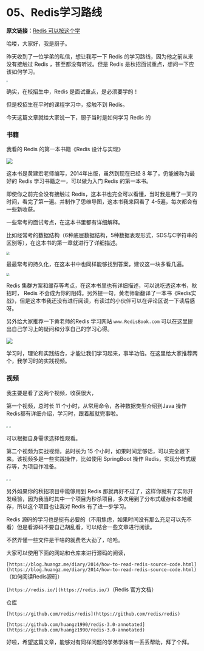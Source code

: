 # 05、Redis学习路线


**原文链接：**[Redis 可以按这个学](https://mp.weixin.qq.com/s/WSWm4Yb4IAcGUmKnQ-UsSg)

哈喽，大家好，我是厨子。

昨天收到了一位学弟的私信，想让我写一下 Redis 的学习路线，因为他之前从来没有接触过 Redis ，甚至都没有听过。但是 Redis 是秋招面试重点，想问一下应该如何学习。

<img src="https://chengxuchu-1301103198.cos.ap-beijing.myqcloud.com/Photo/202304221447875.png" style="zoom:25%;" />

确实，在校招生中，Redis 是面试重点，是必须要学的！

但是校招生在平时的课程学习中，接触不到 Redis。

今天这篇文章就给大家说一下，厨子当时是如何学习 Redis 的

### 书籍

我看的 Redis 的第一本书籍《Redis 设计与实现》

![](https://chengxuchu-1301103198.cos.ap-beijing.myqcloud.com/Photo/202304221448388.png "")

这本书是黄建宏老师编写，2014年出版，虽然到现在已经 8 年了，仍能被称为最好的 Redis 学习书籍之一，可以做为入门 Redis 的第一本书。

即使你之前完全没有接触过 Redis，这本书也完全可以看懂，当时我是用了一天的时间，看完了第一遍。并制作了思维导图，这本书我来回看了 4-5遍，每次都会有一些新收获。

一些常考的面试考点，在这本书里都有详细解释。

比如经常考的数据结构（6种底层数据结构，5种数据表现形式，SDS与C字符串的区别等），在这本书的第一章就进行了详细描述。

<img src="https://chengxuchu-1301103198.cos.ap-beijing.myqcloud.com/Photo/202304221448586.png" style="zoom: 50%;" />

最最常考的持久化，在这本书中也同样能够找到答案，建议这一块多看几遍。

<img src="https://chengxuchu-1301103198.cos.ap-beijing.myqcloud.com/Photo/202304221448808.png" style="zoom:50%;" />

Redis 集群方案和缓存等考点，在这本书里也有详细描述，可以说吃透这本书，秋招时， Redis 不会成为你的阻碍。另外提一句，黄老师新翻译了一本书《Redis实战》，但是这本书我还没有进行阅读，有读过的小伙伴可以在评论区说一下读后感呀。

另外给大家推荐一下黄老师的Redis 学习网站 `www.RedisBook.com` 可以在这里提出自己学习上的疑问和分享自己的学习心得。

![](https://chengxuchu-1301103198.cos.ap-beijing.myqcloud.com/Photo/202304221448049.png "")

学习时，理论和实践结合，才能让我们学习起来，事半功倍。在这里给大家推荐两个，我学习时的实践视频。

### 视频

我主要是看了这两个视频，收获很大，

第一个视频，总时长 11 个小时，从常用命令，各种数据类型介绍到Java 操作Redis都有详细介绍，学习时，跟着敲就完事啦。

<img src="https://chengxuchu-1301103198.cos.ap-beijing.myqcloud.com/Photo/202304221448079.png" style="zoom:25%;" />

<img src="https://chengxuchu-1301103198.cos.ap-beijing.myqcloud.com/Photo/202304221448308.png" style="zoom:25%;" />

可以根据自身需求选择性观看。

第二个视频为实战视频，总时长为 15 个小时，如果时间足够话，可以完全跟下来。该视频多是一些实践操作，比如使用 SpringBoot 操作 Redis，实现分布式缓存等，为项目作准备。

<img src="https://chengxuchu-1301103198.cos.ap-beijing.myqcloud.com/Photo/202304221448050.png" style="zoom:25%;" />



<img src="https://chengxuchu-1301103198.cos.ap-beijing.myqcloud.com/Photo/202304221448056.png" style="zoom:25%;" />



另外如果你的秋招项目中能够用到 Redis 那就再好不过了，这样你就有了实际开发经验，因为我当时其中一个项目为秒杀项目，多次用到了分布式缓存和本地缓存，所以这个项目也让我对 Redis 有了进一步学习。

Redis 源码的学习也是挺有必要的（不用焦虑，如果时间没有那么充足可以先不看）但是看源码不要自己胡乱看，可以结合一些文章进行阅读。

不然弄懂一些文件是干啥的就费老大劲了，哈哈。

大家可以使用下面的网站和仓库来进行源码的阅读，

`[https://blog.huangz.me/diary/2014/how-to-read-redis-source-code.html](https://blog.huangz.me/diary/2014/how-to-read-redis-source-code.html)`（如何阅读Redis源码）

`[https://redis.io/](https://redis.io/)`（Redis 官方文档）

仓库

`[https://github.com/redis/redis](https://github.com/redis/redis)`

`[https://github.com/huangz1990/redis-3.0-annotated](https://github.com/huangz1990/redis-3.0-annotated)`

好啦，希望这篇文章，能够对有同样问题的学弟学妹有一丢丢帮助，拜了个拜。

